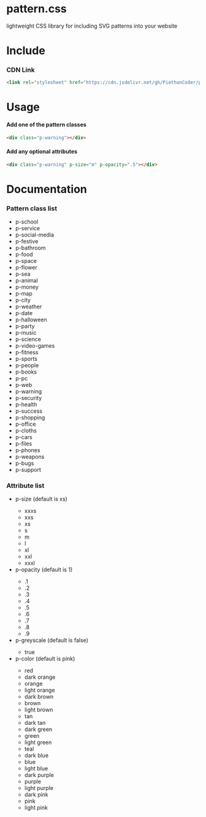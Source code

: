 # pattern.css
lightweight CSS library for including SVG patterns into your website

<h1>Include</h1>

<h3>CDN Link</h3>

```html
<link rel="stylesheet" href="https://cdn.jsdelivr.net/gh/PiethonCoder/pattern.css/pattern.css">
```

<h1>Usage</h1>

<h4>Add one of the pattern classes</h4>

```html
<div class="p-warning"></div>
```

<h4>Add any optional attributes</h4>

```html
<div class="p-warning" p-size="m" p-opacity=".5"></div>
```

<h1>Documentation</h1>
<h3>Pattern class list</h3>
<ul>
  <li>p-school</li>
  <li>p-service</li>
  <li>p-social-media</li>
  <li>p-festive</li>
  <li>p-bathroom</li>
  <li>p-food</li>
  <li>p-space</li>
  <li>p-flower</li>
  <li>p-sea</li>
  <li>p-animal</li>
  <li>p-money</li>
  <li>p-map</li>
  <li>p-city</li>
  <li>p-weather</li>
  <li>p-date</li>
  <li>p-halloween</li>
  <li>p-party</li>
  <li>p-music</li>
  <li>p-science</li>
  <li>p-video-games</li>
  <li>p-fitness</li>
  <li>p-sports</li>
  <li>p-people</li>
  <li>p-books</li>
  <li>p-pc</li>
  <li>p-web</li>
  <li>p-warning</li>
  <li>p-security</li>
  <li>p-health</li>
  <li>p-success</li>
  <li>p-shopping</li>
  <li>p-office</li>
  <li>p-cloths</li>
  <li>p-cars</li>
  <li>p-files</li>
  <li>p-phones</li>
  <li>p-weapons</li>
  <li>p-bugs</li>
  <li>p-support</li>
</ul>

<h3>Attribute list</h3>

<ul>
  <li>p-size (default is xs)</li>
  <ul>
    <li>xxxs</li>
    <li>xxs</li>
    <li>xs</li>
    <li>s</li>
    <li>m</li>
    <li>l</li>
    <li>xl</li>
    <li>xxl</li>
    <li>xxxl</li>
  </ul>
  <li>p-opacity (default is 1)</li>
  <ul>
    <li>.1</li>
    <li>.2</li>
    <li>.3</li>
    <li>.4</li>
    <li>.5</li>
    <li>.6</li>
    <li>.7</li>
    <li>.8</li>
    <li>.9</li>
  </ul>
  <li>p-greyscale (default is false)</li>
  <ul>
    <li>true</li>
  </ul>
  <li>p-color (default is pink)</li>
  <ul>
    <li>red</li>
    <li>dark orange</li>
    <li>orange</li>
    <li>light orange</li>
    <li>dark brown</li>
    <li>brown</li>
    <li>light brown</li>
    <li>tan</li>
    <li>dark tan</li>
    <li>dark green</li>
    <li>green</li>
    <li>light green</li>
    <li>teal</li>
    <li>dark blue</li>
    <li>blue</li>
    <li>light blue</li>
    <li>dark purple</li>
    <li>purple</li>
    <li>light purple</li>
    <li>dark pink</li>
    <li>pink</li>
    <li>light pink</li>
  </ul>
</ul>


